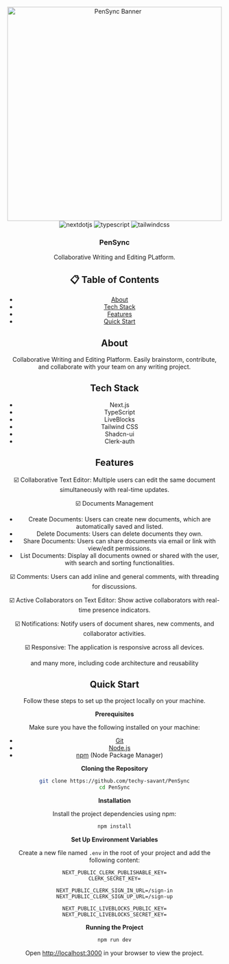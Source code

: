 <div align="center">
  <br />
    <a href="https://youtu.be/dGHFV_RMGag" target="_blank">
      <img width="500" alt="PenSync Banner" src="https://github.com/user-attachments/assets/961e5d42-42cc-4fea-841a-ea2bba95bd38">
    </a>
  
  <br />

  <div>
    <img src="https://img.shields.io/badge/-Next_JS-black?style=for-the-badge&logoColor=white&logo=nextdotjs&color=000000" alt="nextdotjs" />
    <img src="https://img.shields.io/badge/-TypeScript-black?style=for-the-badge&logoColor=white&logo=typescript&color=3178C6" alt="typescript" />
    <img src="https://img.shields.io/badge/-Tailwind_CSS-black?style=for-the-badge&logoColor=white&logo=tailwindcss&color=06B6D4" alt="tailwindcss" />
  </div>

  <h3 align="center">PenSync</h3>

   <div align="center">
Collaborative Writing and Editing PLatform.
</div>

## 📋 <a name="table">Table of Contents</a>

 *  [About](#about)
 *  [Tech Stack](#tech-stack)
 *  [Features](#features)
 *  [Quick Start](#quick-start)
 


## <a name="about">About</a>

Collaborative Writing and Editing Platform. Easily brainstorm, contribute, and collaborate with your team on any writing project.

## <a name="tech-stack">Tech Stack</a>

- Next.js
- TypeScript
- LiveBlocks
- Tailwind CSS
- Shadcn-ui
- Clerk-auth

## <a name="features">Features</a>

☑️ Collaborative Text Editor: Multiple users can edit the same document simultaneously with real-time updates.

☑️ Documents Management

* Create Documents: Users can create new documents, which are automatically saved and listed.
* Delete Documents: Users can delete documents they own.
* Share Documents: Users can share documents via email or link with view/edit permissions.
* List Documents: Display all documents owned or shared with the user, with search and sorting functionalities.

☑️ Comments: Users can add inline and general comments, with threading for discussions.

☑️ Active Collaborators on Text Editor: Show active collaborators with real-time presence indicators.

☑️ Notifications: Notify users of document shares, new comments, and collaborator activities.

☑️ Responsive: The application is responsive across all devices.

and many more, including code architecture and reusability

## <a name="quick-start"> Quick Start</a>

Follow these steps to set up the project locally on your machine.

**Prerequisites**

Make sure you have the following installed on your machine:

- [Git](https://git-scm.com/)
- [Node.js](https://nodejs.org/en)
- [npm](https://www.npmjs.com/) (Node Package Manager)

**Cloning the Repository**

```bash
git clone https://github.com/techy-savant/PenSync
cd PenSync
```

**Installation**

Install the project dependencies using npm:

```bash
npm install
```

**Set Up Environment Variables**

Create a new file named `.env` in the root of your project and add the following content:

```env
NEXT_PUBLIC_CLERK_PUBLISHABLE_KEY=
CLERK_SECRET_KEY=

NEXT_PUBLIC_CLERK_SIGN_IN_URL=/sign-in
NEXT_PUBLIC_CLERK_SIGN_UP_URL=/sign-up

NEXT_PUBLIC_LIVEBLOCKS_PUBLIC_KEY=
NEXT_PUBLIC_LIVEBLOCKS_SECRET_KEY=

```


**Running the Project**

```bash
npm run dev
```

Open [http://localhost:3000](http://localhost:3000) in your browser to view the project.



